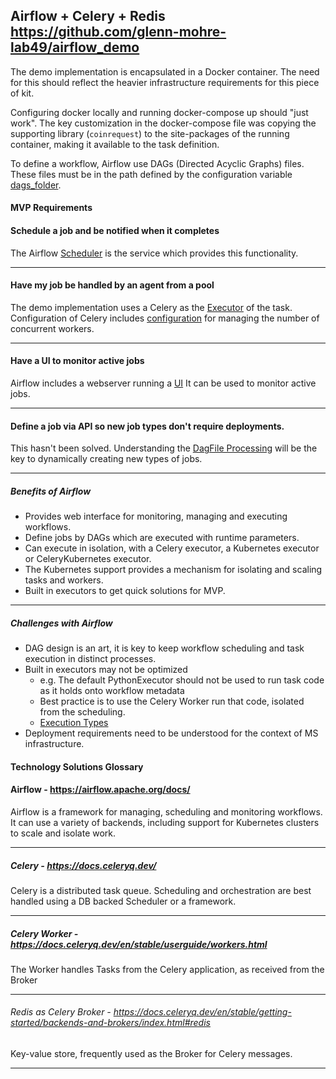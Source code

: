 ## Airflow + Celery + Redis https://github.com/glenn-mohre-lab49/airflow_demo

The demo implementation is encapsulated in a Docker container. The need for this
should reflect the heavier infrastructure requirements for this piece of kit.

Configuring docker locally and running docker-compose up should "just work".
The key customization in the docker-compose file was copying the supporting library 
(`coinrequest`) to the site-packages of the running container, making it available to the task definition.

To define a workflow, Airflow use DAGs (Directed Acyclic Graphs) files. 
These files must be in the path defined by the configuration variable [dags_folder](https://airflow.apache.org/docs/apache-airflow/stable/configurations-ref.html#dags-folder).

#### MVP Requirements

#### Schedule a job and be notified when it completes
The Airflow [Scheduler](https://airflow.apache.org/docs/apache-airflow/stable/concepts/scheduler.html) is the service which provides this functionality.

---

#### Have my job be handled by an agent from a pool
The demo implementation uses a Celery as the [Executor](https://airflow.apache.org/docs/apache-airflow/stable/executor/index.html) of the task. Configuration of Celery includes [configuration](https://docs.celeryq.dev/en/3.1/configuration.html#celeryd-concurrency) for managing the number of concurrent workers.

---

#### Have a UI to monitor active jobs
Airflow includes a webserver running a [UI](https://airflow.apache.org/docs/apache-airflow/stable/ui.html) It can be used to monitor active jobs.

---

#### Define a job via API so new job types don't require deployments.
This hasn't been solved.
Understanding the [DagFile Processing](https://airflow.apache.org/docs/apache-airflow/stable/concepts/dagfile-processing.html) will be the key to dynamically creating new types of jobs. 

---

##### Benefits of Airflow
- Provides web interface for monitoring, managing and executing workflows.
- Define jobs by DAGs which are executed with runtime parameters.
- Can execute in isolation, with a Celery executor, a Kubernetes executor or CeleryKubernetes executor.
- The Kubernetes support provides a mechanism for isolating and scaling tasks and workers.
- Built in executors to get quick solutions for MVP.

---

##### Challenges with Airflow

- DAG design is an art, it is key to keep workflow scheduling and task execution in distinct processes.
- Built in executors may not be optimized
  - e.g. The default PythonExecutor should not be used to run task code as it holds onto workflow metadata
  - Best practice is to use the Celery Worker  run that code, isolated from the scheduling.
  - [Execution Types](https://airflow.apache.org/docs/apache-airflow/stable/executor/index.html#executor-types)
- Deployment requirements need to be understood for the context of MS infrastructure.

#### Technology Solutions Glossary
#### Airflow - https://airflow.apache.org/docs/
Airflow is a framework for managing, scheduling and monitoring workflows. It can use a variety of backends, including support for Kubernetes clusters to scale and isolate work.

---

##### Celery - https://docs.celeryq.dev/
Celery is a distributed task queue. Scheduling and orchestration are best handled using a DB backed Scheduler or a framework.

---
##### Celery Worker - https://docs.celeryq.dev/en/stable/userguide/workers.html
The Worker handles Tasks from the Celery application, as received from the Broker

---

###### Redis as Celery Broker - https://docs.celeryq.dev/en/stable/getting-started/backends-and-brokers/index.html#redis
Key-value store, frequently used as the Broker for Celery messages.

---

